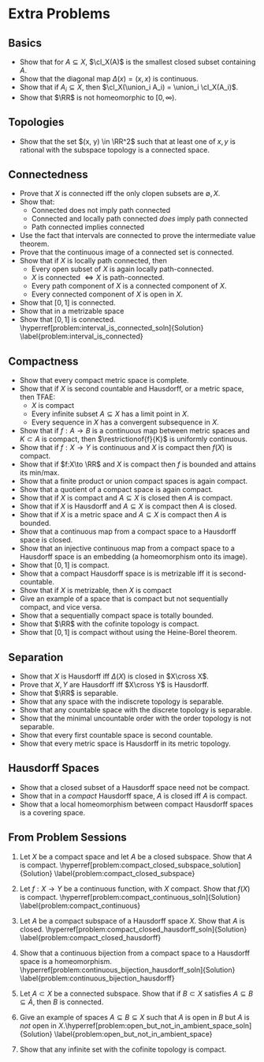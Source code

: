 # Extra Problems

## Basics
- Show that for $A\subseteq X$, $\cl_X(A)$ is the smallest closed subset containing $A$.
- Show that the diagonal map $\Delta(x) = (x, x)$ is continuous.
- Show that if $A_i \subseteq X$, then $\cl_X(\union_i A_i) = \union_i \cl_X(A_i)$.
- Show that $\RR$ is not homeomorphic to $[0, \infty)$.

## Topologies 
- Show that the set $(x, y) \in \RR^2$ such that at least one of $x, y$ is rational with the subspace topology is a connected space.


## Connectedness
- Prove that $X$ is connected iff the only clopen subsets are $\emptyset, X$.
- Show that:
  - Connected does not imply path connected
  - Connected and locally path connected *does* imply path connected
  - Path connected implies connected
- Use the fact that intervals are connected to prove the intermediate value theorem.
- Prove that the continuous image of a connected set is connected.
- Show that if $X$ is locally path connected, then 
  - Every open subset of $X$ is again locally path-connected.
  - $X$ is connected $\iff X$ is path-connected.
  - Every path component of $X$ is a connected component of $X$.
  - Every connected component of $X$ is open in $X$.
- Show that $[0, 1]$ is connected.
- Show that in a metrizable space
- Show that $[0, 1]$ is connected.
  \hyperref[problem:interval_is_connected_soln]{Solution} \label{problem:interval_is_connected}

## Compactness
- Show that every compact metric space is complete.
- Show that if $X$ is second countable and Hausdorff, or a metric space, then TFAE:
  - $X$ is compact
  - Every infinite subset $A\subseteq X$ has a limit point in $X$.
  - Every sequence in $X$ has a convergent subsequence in $X$. 
- Show that if $f: A\to B$ is a continuous map between metric spaces and $K\subset A$ is compact, then $\restrictionof{f}{K}$ is uniformly continuous.
- Show that if $f:X\to Y$ is continuous and $X$ is compact then $f(X)$ is compact.
- Show that if $f:X\to \RR$ and $X$ is compact then $f$ is bounded and attains its min/max.
- Show that a finite product or union compact spaces is again compact.
- Show that a quotient of a compact space is again compact.
- Show that if $X$ is compact and $A\subseteq X$ is closed then $A$ is compact.
- Show that if $X$ is Hausdorff and $A\subseteq X$ is compact then $A$ is closed.
- Show that if $X$ is a metric space and $A\subseteq X$ is compact then $A$ is bounded.
- Show that a continuous map from a compact space to a Hausdorff space is closed.
- Show that an injective continuous map from a compact space to a Hausdorff space is an embedding (a homeomorphism onto its image).
- Show that $[0, 1]$ is compact.
- Show that a compact Hausdorff space is is metrizable iff it is second-countable.
- Show that if $X$ is metrizable, then $X$ is compact
- Give an example of a space that is compact but not sequentially compact, and vice versa.
- Show that a sequentially compact space is totally bounded.
- Show that $\RR$ with the cofinite topology is compact.
- Show that $[0, 1]$ is compact without using the Heine-Borel theorem.

## Separation

- Show that $X$ is Hausdorff iff $\Delta(X)$ is closed in $X\cross X$.
- Prove that $X, Y$ are Hausdorff iff $X\cross Y$ is Hausdorff.
- Show that $\RR$ is separable.
- Show that any space with the indiscrete topology is separable.
- Show that any countable space with the discrete topology is separable.
- Show that the minimal uncountable order with the order topology is not separable.
- Show that every first countable space is second countable.
- Show that every metric space is Hausdorff in its metric topology.

## Hausdorff Spaces

- Show that a closed subset of a Hausdorff space need not be compact.
- Show that in a *compact* Hausdorff space, $A$ is closed iff $A$ is compact.
- Show that a local homeomorphism between compact Hausdorff spaces is a covering space.


## From Problem Sessions

1. Let $X$ be a compact space and let $A$ be a closed subspace. 
  Show that $A$ is compact. 
  \hyperref[problem:compact_closed_subspace_solution]{Solution} \label{problem:compact_closed_subspace}
  
2. Let $f : X \to Y$ be a continuous function, with $X$ compact. 
  Show that $f(X)$ is compact.
  \hyperref[problem:compact_continuous_soln]{Solution} \label{problem:compact_continuous}
 
3. Let $A$ be a compact subspace of a Hausdorff space $X$. 
  Show that $A$ is closed.
  \hyperref[problem:compact_closed_hausdorff_soln]{Solution} \label{problem:compact_closed_hausdorff}

4. Show that a continuous bijection from a compact space to a Hausdorff space is a homeomorphism.
  \hyperref[problem:continuous_bijection_hausdorff_soln]{Solution} \label{problem:continuous_bijection_hausdorff}

5. Let $A \subset X$ be a connected subspace.
  Show that if $B\subset X$ satisfies $A\subseteq B \subseteq \bar{A}$, then $B$ is connected.

6. Give an example of spaces $A\subseteq B \subseteq X$ such that $A$ is open in $B$ but $A$ is *not* open in $X$.\hyperref[problem:open_but_not_in_ambient_space_soln]{Solution} \label{problem:open_but_not_in_ambient_space}

7. Show that any infinite set with the cofinite topology is compact.

